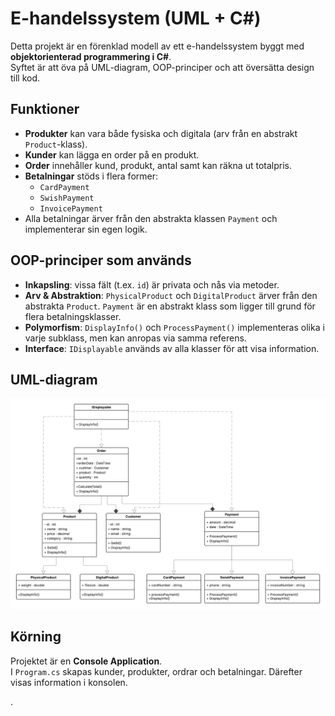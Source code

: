 ﻿# E-handelssystem (UML + C#)

Detta projekt är en förenklad modell av ett e-handelssystem byggt med **objektorienterad programmering i C#**.  
Syftet är att öva på UML-diagram, OOP-principer och att översätta design till kod.  

## Funktioner
- **Produkter** kan vara både fysiska och digitala (arv från en abstrakt `Product`-klass).  
- **Kunder** kan lägga en order på en produkt.  
- **Order** innehåller kund, produkt, antal samt kan räkna ut totalpris.  
- **Betalningar** stöds i flera former:
  - `CardPayment`  
  - `SwishPayment`  
  - `InvoicePayment`  
- Alla betalningar ärver från den abstrakta klassen `Payment` och implementerar sin egen logik.  

## OOP-principer som används
- **Inkapsling**: vissa fält (t.ex. `id`) är privata och nås via metoder.  
- **Arv & Abstraktion**: `PhysicalProduct` och `DigitalProduct` ärver från den abstrakta `Product`. `Payment` är en abstrakt klass som ligger till grund för flera betalningsklasser.  
- **Polymorfism**: `DisplayInfo()` och `ProcessPayment()` implementeras olika i varje subklass, men kan anropas via samma referens.  
- **Interface**: `IDisplayable` används av alla klasser för att visa information.  

## UML-diagram
![ECommerce UML](UML_Diagram.png)

## Körning
Projektet är en **Console Application**.  
I `Program.cs` skapas kunder, produkter, ordrar och betalningar. Därefter visas information i konsolen.  

.

